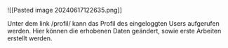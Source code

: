 ![[Pasted image 20240617122635.png]]

Unter dem link /profil/ kann das Profil des eingeloggten Users aufgerufen werden. Hier können die erhobenen Daten geändert, sowie erste Arbeiten erstellt werden.
